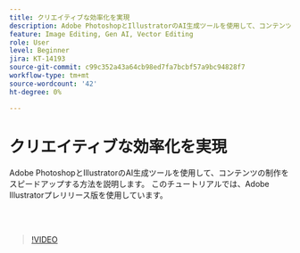 ```yaml
---
title: クリエイティブな効率化を実現
description: Adobe PhotoshopとIllustratorのAI生成ツールを使用して、コンテンツの制作をスピードアップする方法を説明します
feature: Image Editing, Gen AI, Vector Editing
role: User
level: Beginner
jira: KT-14193
source-git-commit: c99c352a43a64cb98ed7fa7bcbf57a9bc94828f7
workflow-type: tm+mt
source-wordcount: '42'
ht-degree: 0%

---
```


# クリエイティブな効率化を実現

Adobe PhotoshopとIllustratorのAI生成ツールを使用して、コンテンツの制作をスピードアップする方法を説明します。 このチュートリアルでは、Adobe Illustratorプレリリース版を使用しています。

<br> 

>[!VIDEO](https://video.tv.adobe.com/v/3425036?quality=12&learn=on&hidetitle=true)
